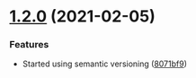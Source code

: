 # [1.2.0](https://github.com/madsbangh/EasyButtons/compare/v1.1.0...v1.2.0) (2021-02-05)


### Features

* Started using semantic versioning ([8071bf9](https://github.com/madsbangh/EasyButtons/commit/8071bf95d2e3af651857a3b470017b371fb0cc45))
